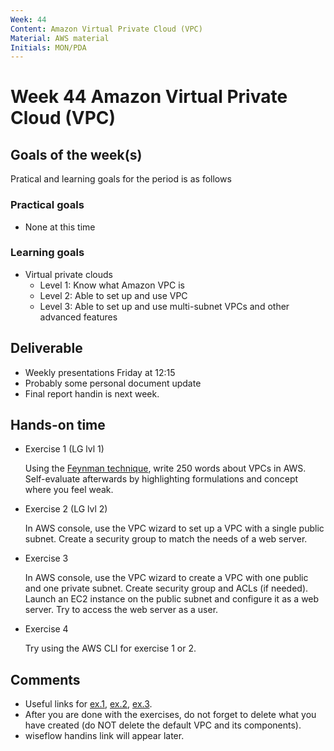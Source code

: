 ```yaml
---
Week: 44
Content: Amazon Virtual Private Cloud (VPC)
Material: AWS material
Initials: MON/PDA
---
```


# Week 44 Amazon Virtual Private Cloud (VPC)

## Goals of the week(s)
Pratical and learning goals for the period is as follows

### Practical goals
* None at this time

### Learning goals
* Virtual private clouds
  * Level 1: Know what Amazon VPC is
  * Level 2: Able to set up and use VPC
  * Level 3: Able to set up and use multi-subnet VPCs and other advanced features

## Deliverable
* Weekly presentations Friday at 12:15
* Probably some personal document update
* Final report handin is next week.

## Hands-on time


* Exercise 1 (LG lvl 1)

  Using the [Feynman technique](https://www.youtube.com/watch?v=tkm0TNFzIeg), write 250 words about VPCs in AWS. Self-evaluate afterwards by highlighting formulations and concept where you feel weak.
  
* Exercise 2 (LG lvl 2)

  In AWS console, use the VPC wizard to set up a VPC with a single public subnet. Create a security group to match the needs of a web server. 

* Exercise 3

  In AWS console, use the VPC wizard to create a VPC with one public and one private subnet. Create security group and ACLs (if needed). Launch an EC2 instance on the public subnet and configure it as a web server. Try to access the web server as a user.

* Exercise 4

  Try using the AWS CLI for exercise 1 or 2.



## Comments
* Useful links for [ex.1](https://docs.aws.amazon.com/AmazonVPC/latest/UserGuide/VPC_Scenario1.html), [ex.2](https://docs.aws.amazon.com/AmazonVPC/latest/UserGuide/VPC_Scenario2.html), [ex.3](https://docs.aws.amazon.com/AmazonVPC/latest/UserGuide/vpc-subnets-commands-example.html).
* After you are done with the exercises, do not forget to delete what you have created (do NOT delete the default VPC and its components).
* wiseflow handins link will appear later.
